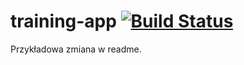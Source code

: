 # training-app [![Build Status](https://travis-ci.org/kubapok/zajecia-egnyte.svg?branch=master)](https://travis-ci.org/kubapok/zajecia-egnyte)

Przykładowa zmiana w readme.
